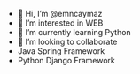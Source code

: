 - 👋 Hi, I’m @emncaymaz
- 👀 I’m interested in WEB
- 🌱 I’m currently learning Python
- 💞️ I’m looking to collaborate
- Java Spring Framework
- Python Django Framework

<!---
emncaymaz/emncaymaz is a ✨ special ✨ repository because its `README.md` (this file) appears on your GitHub profile.
You can click the Preview link to take a look at your changes.
--->
